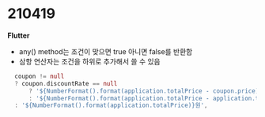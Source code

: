 210419
===============
<b>Flutter</b>

- any() method는 조건이 맞으면 true 아니면 false를 반환함
- 삼항 연산자는 조건을 하위로 추가해서 쓸 수 있음

``` dart
  coupon != null
  ? coupon.discountRate == null
      ? '${NumberFormat().format(application.totalPrice - coupon.price)}원'
      : '${NumberFormat().format(application.totalPrice - application.totalPrice * coupon.discountRate / 100)}'
  : '${NumberFormat().format(application.totalPrice)}원',
 ```
